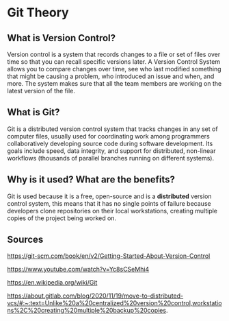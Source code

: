 # Git Theory
## What is Version Control?
Version control is a system that records changes to a file or set of files over time so that you can recall specific versions later. A Version Control System allows you to compare changes over time, see who last modified something that might be causing a problem, who introduced an issue and when, and more. The system makes sure that all the team members are working on the latest version of the file.

## What is Git?
Git is a distributed version control system that tracks changes in any set of computer files, usually used for coordinating work among programmers collaboratively developing source code during software development. Its goals include speed, data integrity, and support for distributed, non-linear workflows (thousands of parallel branches running on different systems).

## Why is it used? What are the benefits?
Git is used because it is a free, open-source and is a **distributed** version control system, this means that it has no single points of failure because developers clone repositories on their local workstations, creating multiple copies of the project being worked on.

## Sources
https://git-scm.com/book/en/v2/Getting-Started-About-Version-Control

https://www.youtube.com/watch?v=Yc8sCSeMhi4

https://en.wikipedia.org/wiki/Git

https://about.gitlab.com/blog/2020/11/19/move-to-distributed-vcs/#:~:text=Unlike%20a%20centralized%20version%20control,workstations%2C%20creating%20multiple%20backup%20copies.